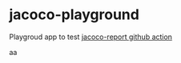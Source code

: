 # jacoco-playground
Playgroud app to test [jacoco-report github action](https://github.com/Madrapps/jacoco-report)

aa
